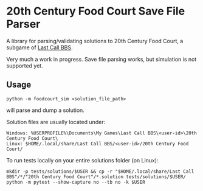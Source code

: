 # 20th Century Food Court Save File Parser

A library for parsing/validating solutions to 20th Century Food Court, a subgame of [Last Call BBS](https://zachtronics.com/last-call-bbs/).

Very much a work in progress. Save file parsing works, but simulation is not supported yet.

## Usage

```
python -m foodcourt_sim <solution_file_path>
```
will parse and dump a solution.

Solution files are usually located under:
```
Windows: %USERPROFILE%\Documents\My Games\Last Call BBS\<user-id>\20th Century Food Court\
Linux: $HOME/.local/share/Last Call BBS/<user-id>/20th Century Food Court/
```

To run tests locally on your entire solutions folder (on Linux):
```
mkdir -p tests/solutions/$USER && cp -r "$HOME/.local/share/Last Call BBS"/*/"20th Century Food Court"/*.solution tests/solutions/$USER/
python -m pytest --show-capture no --tb no -k $USER
```

